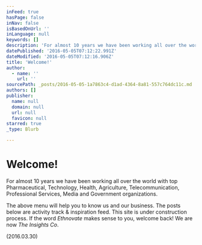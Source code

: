```yaml
---
inFeed: true
hasPage: false
inNav: false
isBasedOnUrl: ''
inLanguage: null
keywords: []
description: 'For almost 10 years we have been working all over the world with top Pharmaceutical, Technology, Health, Agriculture, Telecommunication, Professional Services, Media and Government organizations.'
datePublished: '2016-05-05T07:12:22.991Z'
dateModified: '2016-05-05T07:12:16.906Z'
title: 'Welcome!'
author:
  - name: ''
    url: ''
sourcePath: _posts/2016-05-05-1a7863c4-d1ad-4364-8a81-557c764dc11c.md
authors: []
publisher:
  name: null
  domain: null
  url: null
  favicon: null
starred: true
_type: Blurb

---
```

# Welcome!

For almost 10 years we have been working all over the world with top Pharmaceutical, Technology, Health, Agriculture, Telecommunication, Professional Services, Media and Government organizations.

The above menu will help you to know us and our business. The posts below are activity track & inspiration feed. This site is under construction process. If the word _Ethnovate_ makes sense to you, welcome back! We are now _The Insights Co_.

(2016.03.30)
